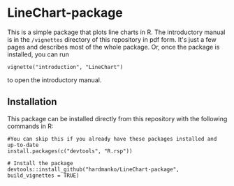 LineChart-package
=================

This is a simple package that plots line charts in R. The introductory manual is in the `/vignettes` directory of this repository in pdf form. It's just a few pages and describes most of the whole package. Or, once the package is installed, you can run
```{r}
vignette("introduction", "LineChart")
```
to open the introductory manual.

Installation
------------

This package can be installed directly from this repository with the following commands in R:
```{r}
#You can skip this if you already have these packages installed and up-to-date
install.packages(c("devtools", "R.rsp"))

# Install the package
devtools::install_github("hardmanko/LineChart-package", build_vignettes = TRUE)
```

